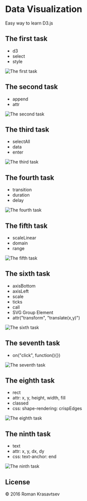# Data Visualization
Easy way to learn D3.js

## The first task
* d3
* select
* style

![The first task](https://github.com/RomanKrasavtsev/Data-Visualization/raw/master/images/1_selecting_element.png)

## The second task
* append
* attr

![The second task](https://github.com/RomanKrasavtsev/Data-Visualization/raw/master/images/2_creating_elements.png)

## The third task
* selectAll
* data
* enter

![The third task](https://github.com/RomanKrasavtsev/Data-Visualization/raw/master/images/3_creating_elements_from_data.png)

## The fourth task
* transition
* duration
* delay

![The fourth task](https://github.com/RomanKrasavtsev/Data-Visualization/raw/master/images/4_transitions.gif)

## The fifth task
* scaleLinear
* domain
* range

![The fifth task](https://github.com/RomanKrasavtsev/Data-Visualization/raw/master/images/5_scales.gif)

## The sixth task
* axisBottom
* axisLeft
* scale
* ticks
* call
* SVG Group Element
* attr("transform", "translate(x,y)")

![The sixth task](https://github.com/RomanKrasavtsev/Data-Visualization/raw/master/images/6_axes.png)

## The seventh task
* on("click", function(){})

![The seventh task](https://github.com/RomanKrasavtsev/Data-Visualization/raw/master/images/7_random.gif)

## The eighth task
* rect
* attr: x, y, height, width, fill
* classed
* css: shape-rendering: crispEdges

![The eighth task](https://github.com/RomanKrasavtsev/Data-Visualization/raw/master/images/8_creating_bars.gif)

## The ninth task
* text
* attr: x, y, dx, dy
* css: text-anchor: end

![The ninth task](https://github.com/RomanKrasavtsev/Data-Visualization/raw/master/images/9_adding_text.gif)

## License
© 2016 Roman Krasavtsev
